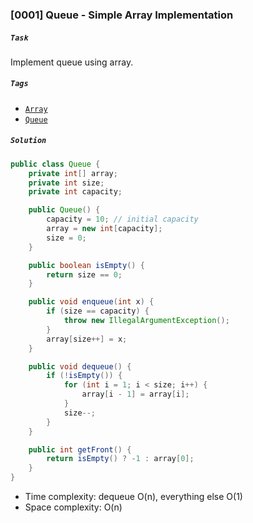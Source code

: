 ### [0001] Queue - Simple Array Implementation

##### `Task`
Implement queue using array.

##### `Tags`
- [`Array`](../02-array.md)
- [`Queue`](../14-queue.md)

##### `Solution`
```java
public class Queue {
    private int[] array;
    private int size;
    private int capacity;

    public Queue() {
        capacity = 10; // initial capacity
        array = new int[capacity];
        size = 0;
    }

    public boolean isEmpty() {
        return size == 0;
    }

    public void enqueue(int x) {
        if (size == capacity) {
            throw new IllegalArgumentException();
        }
        array[size++] = x;
    }

    public void dequeue() {
        if (!isEmpty()) {
            for (int i = 1; i < size; i++) {
                array[i - 1] = array[i];
            }
            size--;
        }
    }

    public int getFront() {
        return isEmpty() ? -1 : array[0];
    }
}
```
- Time complexity: dequeue O(n), everything else O(1)
- Space complexity: O(n)
